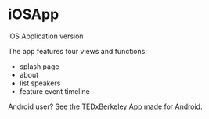 # iOSApp
iOS Application version

The app features four views and functions:
- splash page
- about
- list speakers
- feature event timeline

Android user? See the [TEDxBerkeley App made for Android](https://github.com/maxwolffe/TEDxBerkeleyApp).
